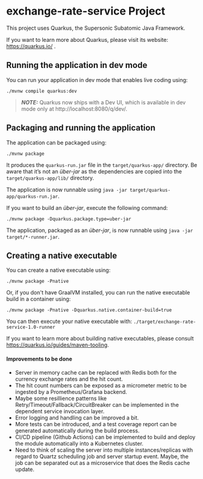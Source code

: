 # exchange-rate-service Project

This project uses Quarkus, the Supersonic Subatomic Java Framework.

If you want to learn more about Quarkus, please visit its website: https://quarkus.io/ .

## Running the application in dev mode

You can run your application in dev mode that enables live coding using:
```shell script
./mvnw compile quarkus:dev
```

> **_NOTE:_**  Quarkus now ships with a Dev UI, which is available in dev mode only at http://localhost:8080/q/dev/.

## Packaging and running the application

The application can be packaged using:
```shell script
./mvnw package
```
It produces the `quarkus-run.jar` file in the `target/quarkus-app/` directory.
Be aware that it’s not an _über-jar_ as the dependencies are copied into the `target/quarkus-app/lib/` directory.

The application is now runnable using `java -jar target/quarkus-app/quarkus-run.jar`.

If you want to build an _über-jar_, execute the following command:
```shell script
./mvnw package -Dquarkus.package.type=uber-jar
```

The application, packaged as an _über-jar_, is now runnable using `java -jar target/*-runner.jar`.

## Creating a native executable

You can create a native executable using: 
```shell script
./mvnw package -Pnative
```

Or, if you don't have GraalVM installed, you can run the native executable build in a container using: 
```shell script
./mvnw package -Pnative -Dquarkus.native.container-build=true
```

You can then execute your native executable with: `./target/exchange-rate-service-1.0-runner`

If you want to learn more about building native executables, please consult https://quarkus.io/guides/maven-tooling.

#### Improvements to be done

* Server in memory cache can be replaced with Redis both for the currency exchange rates and the hit count.
* The hit count numbers can be exposed as a micrometer metric to be ingested by a Prometheus/Grafana backend. 
* Maybe some resillience patterns like Retry/Timeout/Fallback/CircuitBreaker can be implemented in the dependent service invocation layer. 
* Error logging and handling can be improved a bit.
* More tests can be introduced, and a test coverage report can be generated automatically during the build process.
* CI/CD pipeline (Github Actions) can be implemented to build and deploy the module automatically into a Kubernetes cluster.
* Need to think of scaling the server into multiple instances/replicas with regard to Quartz scheduling job and server startup event. Maybe, the job can be separated out as a microservice that does the Redis cache update.